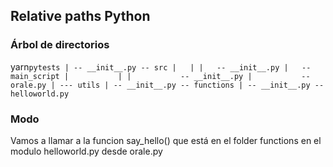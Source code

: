 ## Relative paths Python


### Árbol de directorios
yarn```pytests
  |
  -- __init__.py
  -- src
  |   |
  |   -- __init__.py
  |   -- main_script
  |           |
  |           -- __init__.py
  |           -- orale.py
  |
  --- utils
      |
      -- __init__.py
      -- functions
              |
              -- __init__.py
              -- helloworld.py```

### Modo

Vamos a llamar a la funcion say_hello() que está en el folder functions en el
modulo helloworld.py desde orale.py
